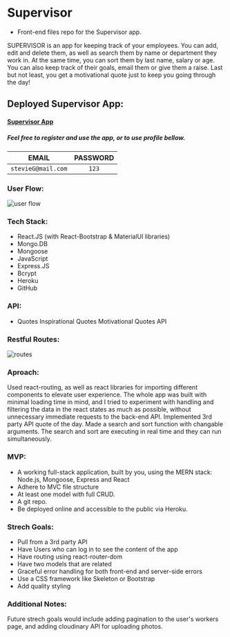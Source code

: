 # Supervisor

- Front-end files repo for the Supervisor app.

SUPERVISOR is an app for keeping track of your employees. You can add, edit and delete them, as well as search them by name or department they work in. At the same time, you can sort them by last name, salary or age. You can also keep track of their goals, email them or give them a raise. Last but not least, you get a motivational quote just to keep you going through the day!

## Deployed Supervisor App:

#### [Supervisor App](https://supervisor-app.herokuapp.com/home)

##### Feel free to register and use the app, or to use profile bellow.

| EMAIL              | PASSWORD |
| ------------------ | :------: |
| `stevieG@mail.com` |  `123`   |

### User Flow:

![user flow](https://i.imgur.com/nsJfDdB.png "Supervisor user flow")

### Tech Stack:

- React.JS (with React-Bootstrap & MaterialUI libraries)
- Mongo.DB
- Mongoose
- JavaScript
- Express.JS
- Bcrypt
- Heroku
- GitHub

### API:

- Quotes Inspirational Quotes Motivational Quotes API

### Restful Routes:

![routes](https://i.imgur.com/wH7GFw8.png?1 "restful routes")

### Aproach:

Used react-routing, as well as react libraries for importing different components to elevate user experience. The whole app was built with minimal loading time in mind, and I tried to experiment with handling and filtering the data in the react states as much as possible, without unnecessary immediate requests to the back-end API. Implemented 3rd party API quote of the day. Made a search and sort function with changable arguments. The search and sort are executing in real time and they can run simultaneously.

### MVP:

- A working full-stack application, built by you, using the MERN stack: Node.js, Mongoose, Express and React
- Adhere to MVC file structure
- At least one model with full CRUD.
- A git repo.
- Be deployed online and accessible to the public via Heroku.

### Strech Goals:

- Pull from a 3rd party API
- Have Users who can log in to see the content of the app
- Have routing using react-router-dom
- Have two models that are related
- Graceful error handling for both front-end and server-side errors
- Use a CSS framework like Skeleton or Bootstrap
- Add quality styling

### Additional Notes:

Future strech goals would include adding pagination to the user's workers page, and adding cloudinary API for uploading photos.
